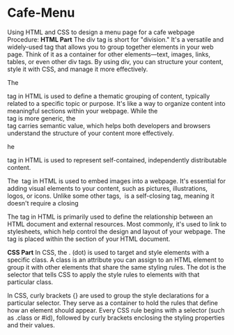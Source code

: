 # Cafe-Menu
Using HTML and CSS to design a menu page for a cafe webpage
Procedure:
**HTML Part**
The div tag is short for "division." It's a versatile and widely-used tag that allows you to group together elements in your web page. Think of it as a container for other elements—text, images, links, tables, or even other div tags. By using div, you can structure your content, style it with CSS, and manage it more effectively.

The *<section>* tag in HTML is used to define a thematic grouping of content, typically related to a specific topic or purpose. It's like a way to organize content into meaningful sections within your webpage. While the <div> tag is more generic, the <section> tag carries semantic value, which helps both developers and browsers understand the structure of your content more effectively.

he <article> tag in HTML is used to represent self-contained, independently distributable content.

The <img> tag in HTML is used to embed images into a webpage. It's essential for adding visual elements to your content, such as pictures, illustrations, logos, or icons. Unlike some other tags, <img> is a self-closing tag, meaning it doesn't require a closing </img>

The <link> tag in HTML is primarily used to define the relationship between an HTML document and external resources. Most commonly, it's used to link to stylesheets, which help control the design and layout of your webpage. The <link> tag is placed within the <head> section of your HTML document.

**CSS Part**
In CSS, the . (dot) is used to target and style elements with a specific class. A class is an attribute you can assign to an HTML element to group it with other elements that share the same styling rules. The dot is the selector that tells CSS to apply the style rules to elements with that particular class.

In CSS, curly brackets {} are used to group the style declarations for a particular selector. They serve as a container to hold the rules that define how an element should appear. Every CSS rule begins with a selector (such as .class or #id), followed by curly brackets enclosing the styling properties and their values.


